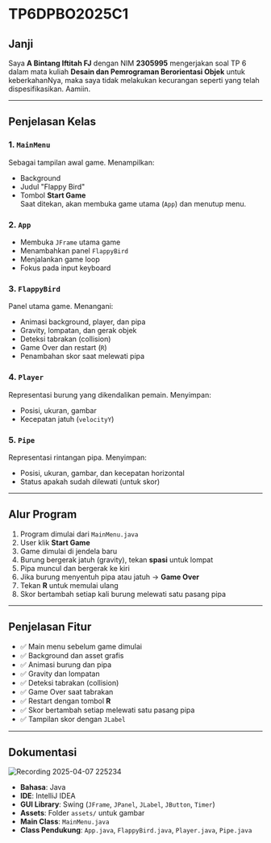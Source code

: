 # TP6DPBO2025C1

## Janji  
Saya **A Bintang Iftitah FJ** dengan NIM **2305995** mengerjakan soal TP 6 dalam mata kuliah **Desain dan Pemrograman Berorientasi Objek** untuk keberkahanNya, maka saya tidak melakukan kecurangan seperti yang telah dispesifikasikan. Aamiin.

---

## Penjelasan Kelas

### 1. `MainMenu`
Sebagai tampilan awal game. Menampilkan:
- Background
- Judul "Flappy Bird"
- Tombol **Start Game**  
Saat ditekan, akan membuka game utama (`App`) dan menutup menu.

### 2. `App`
- Membuka `JFrame` utama game
- Menambahkan panel `FlappyBird`
- Menjalankan game loop
- Fokus pada input keyboard

### 3. `FlappyBird`
Panel utama game. Menangani:
- Animasi background, player, dan pipa
- Gravity, lompatan, dan gerak objek
- Deteksi tabrakan (collision)
- Game Over dan restart (`R`)
- Penambahan skor saat melewati pipa

### 4. `Player`
Representasi burung yang dikendalikan pemain. Menyimpan:
- Posisi, ukuran, gambar
- Kecepatan jatuh (`velocityY`)

### 5. `Pipe`
Representasi rintangan pipa. Menyimpan:
- Posisi, ukuran, gambar, dan kecepatan horizontal
- Status apakah sudah dilewati (untuk skor)

---

## Alur Program

1. Program dimulai dari `MainMenu.java`
2. User klik **Start Game**
3. Game dimulai di jendela baru
4. Burung bergerak jatuh (gravity), tekan **spasi** untuk lompat
5. Pipa muncul dan bergerak ke kiri
6. Jika burung menyentuh pipa atau jatuh → **Game Over**
7. Tekan **R** untuk memulai ulang
8. Skor bertambah setiap kali burung melewati satu pasang pipa

---

## Penjelasan Fitur

- ✅ Main menu sebelum game dimulai
- ✅ Background dan asset grafis
- ✅ Animasi burung dan pipa
- ✅ Gravity dan lompatan
- ✅ Deteksi tabrakan (collision)
- ✅ Game Over saat tabrakan
- ✅ Restart dengan tombol **R**
- ✅ Skor bertambah setiap melewati satu pasang pipa
- ✅ Tampilan skor dengan `JLabel`

---

## Dokumentasi
![Recording 2025-04-07 225234](https://github.com/user-attachments/assets/0dd37c1e-e2d1-4617-af43-c9ee043116e9)


- **Bahasa**: Java
- **IDE**: IntelliJ IDEA
- **GUI Library**: Swing (`JFrame`, `JPanel`, `JLabel`, `JButton`, `Timer`)
- **Assets**: Folder `assets/` untuk gambar
- **Main Class**: `MainMenu.java`
- **Class Pendukung**: `App.java`, `FlappyBird.java`, `Player.java`, `Pipe.java`
